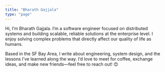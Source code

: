 ```yaml
---
title: "Bharath Gajjala"
type: "page"
---
```

Hi, I’m Bharath Gajjala. I’m a software engineer focused on distributed systems and building scalable, reliable solutions at the enterprise level. I enjoy solving complex problems that directly affect our quality of life as humans.

Based in the SF Bay Area, I write about engineering, system design, and the lessons I’ve learned along the way. I’d love to meet for coffee, exchange ideas, and make new friends—feel free to reach out! 😊